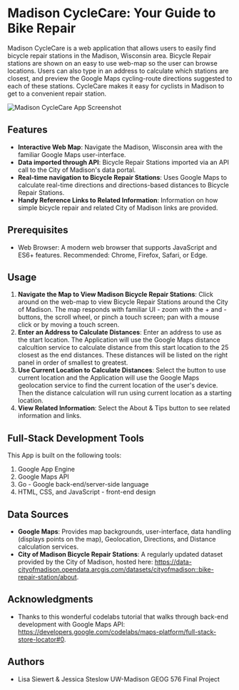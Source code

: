 # Madison CycleCare: Your Guide to Bike Repair 

Madison CycleCare is a web application that allows users to easily find bicycle repair stations in the Madison, Wisconsin area. Bicycle Repair stations are shown on an easy to use web-map so the user can browse locations. Users can also type in an address to calculate which stations are closest, and preview the Google Maps cycling-route directions suggested to each of these stations. CycleCare makes it easy for cyclists in Madison to get to a convenient repair station.

![Madison CycleCare App Screenshot]()

## Features

- **Interactive Web Map**: Navigate the Madison, Wisconsin area with the familiar Google Maps user-interface.
- **Data imported through API**: Bicycle Repair Stations imported via an API call to the City of Madison's data portal.
- **Real-time navigation to Bicycle Repair Stations**: Uses Google Maps to calculate real-time directions and directions-based distances to Bicycle Repair Stations.
- **Handy Reference Links to Related Information**: Information on how simple bicycle repair and related City of Madison links are provided.

## Prerequisites

- Web Browser: A modern web browser that supports JavaScript and ES6+ features. Recommended: Chrome, Firefox, Safari, or Edge.

## Usage 

1. **Navigate the Map to View Madison Bicycle Repair Stations**: Click around on the web-map to view Bicycle Repair Stations around the City of Madison. The map responds with familiar UI - zoom with the + and - buttons, the scroll wheel, or pinch a touch screen; pan with a mouse click or by moving a touch screen. 
2. **Enter an Address to Calculate Distances**: Enter an address to use as the start location. The Application will use the Google Maps distance calcultion service to calculate distance from this start location to the 25 closest as the end distances. These distances will be listed on the right panel in order of smallest to greatest.
3. **Use Current Location to Calculate Distances**: Select the button to use current location and the Application will use the Google Maps geolocation service to find the current location of the user's device. Then the distance calculation will run using current location as a starting location.
4. **View Related Information**: Select the About & Tips button to see related information and links.

## Full-Stack Development Tools 

This App is built on the following tools:

1. Google App Engine
2. Google Maps API
3. Go - Google back-end/server-side language
4. HTML, CSS, and JavaScript - front-end design

## Data Sources 

- **Google Maps**: Provides map backgrounds, user-interface, data handling (displays points on the map), Geolocation, Directions, and Distance calculation services.
- **City of Madison Bicycle Repair Stations**: A regularly updated dataset provided by the City of Madison, hosted here: https://data-cityofmadison.opendata.arcgis.com/datasets/cityofmadison::bike-repair-station/about.

## Acknowledgments 

- Thanks to this wonderful codelabs tutorial that walks through back-end development with Google Maps API: https://developers.google.com/codelabs/maps-platform/full-stack-store-locator#0.

## Authors
- Lisa Siewert & Jessica Steslow UW-Madison GEOG 576 Final Project
